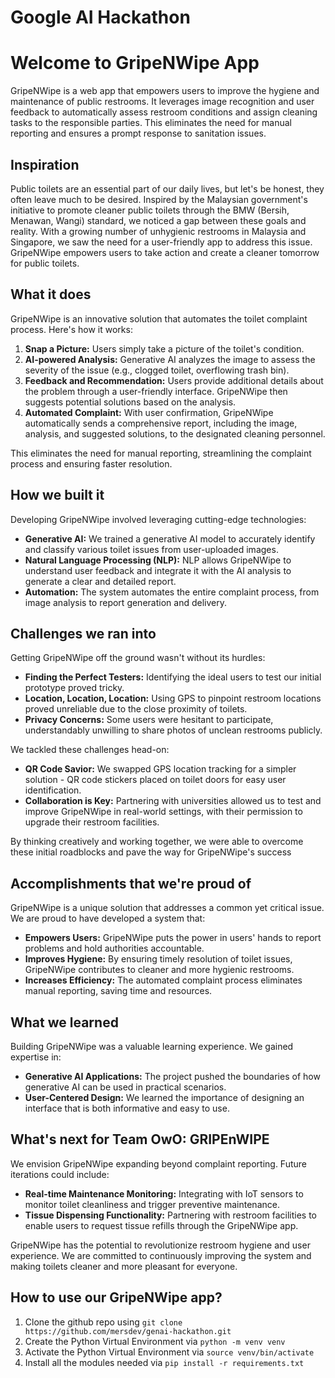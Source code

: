 # Google AI Hackathon

# Welcome to GripeNWipe App

GripeNWipe is a web app that empowers users to improve the hygiene and maintenance of public restrooms. It leverages image recognition and user feedback to automatically assess restroom conditions and assign cleaning tasks to the responsible parties. This eliminates the need for manual reporting and ensures a prompt response to sanitation issues.

## Inspiration

Public toilets are an essential part of our daily lives, but let's be honest, they often leave much to be desired. Inspired by the Malaysian government's initiative to promote cleaner public toilets through the BMW (Bersih, Menawan, Wangi) standard, we noticed a gap between these goals and reality. With a growing number of unhygienic restrooms in Malaysia and Singapore, we saw the need for a user-friendly app to address this issue. GripeNWipe empowers users to take action and create a cleaner tomorrow for public toilets.

## What it does

GripeNWipe is an innovative solution that automates the toilet complaint process. Here's how it works:

1.  **Snap a Picture:** Users simply take a picture of the toilet's condition.
2.  **AI-powered Analysis:** Generative AI analyzes the image to assess the severity of the issue (e.g., clogged toilet, overflowing trash bin).
3.  **Feedback and Recommendation:** Users provide additional details about the problem through a user-friendly interface. GripeNWipe then suggests potential solutions based on the analysis.
4.  **Automated Complaint:** With user confirmation, GripeNWipe automatically sends a comprehensive report, including the image, analysis, and suggested solutions, to the designated cleaning personnel.

This eliminates the need for manual reporting, streamlining the complaint process and ensuring faster resolution.

## How we built it

Developing GripeNWipe involved leveraging cutting-edge technologies:

- **Generative AI:** We trained a generative AI model to accurately identify and classify various toilet issues from user-uploaded images.
- **Natural Language Processing (NLP):** NLP allows GripeNWipe to understand user feedback and integrate it with the AI analysis to generate a clear and detailed report.
- **Automation:** The system automates the entire complaint process, from image analysis to report generation and delivery.

## Challenges we ran into

Getting GripeNWipe off the ground wasn't without its hurdles:

- **Finding the Perfect Testers:** Identifying the ideal users to test our initial prototype proved tricky.
- **Location, Location, Location:** Using GPS to pinpoint restroom locations proved unreliable due to the close proximity of toilets.
- **Privacy Concerns:** Some users were hesitant to participate, understandably unwilling to share photos of unclean restrooms publicly.

We tackled these challenges head-on:

- **QR Code Savior:** We swapped GPS location tracking for a simpler solution - QR code stickers placed on toilet doors for easy user identification.
- **Collaboration is Key:** Partnering with universities allowed us to test and improve GripeNWipe in real-world settings, with their permission to upgrade their restroom facilities.

By thinking creatively and working together, we were able to overcome these initial roadblocks and pave the way for GripeNWipe's success

## Accomplishments that we're proud of

GripeNWipe is a unique solution that addresses a common yet critical issue. We are proud to have developed a system that:

- **Empowers Users:** GripeNWipe puts the power in users' hands to report problems and hold authorities accountable.
- **Improves Hygiene:** By ensuring timely resolution of toilet issues, GripeNWipe contributes to cleaner and more hygienic restrooms.
- **Increases Efficiency:** The automated complaint process eliminates manual reporting, saving time and resources.

## What we learned

Building GripeNWipe was a valuable learning experience. We gained expertise in:

- **Generative AI Applications:** The project pushed the boundaries of how generative AI can be used in practical scenarios.
- **User-Centered Design:** We learned the importance of designing an interface that is both informative and easy to use.

## What's next for Team OwO: GRIPEnWIPE

We envision GripeNWipe expanding beyond complaint reporting. Future iterations could include:

- **Real-time Maintenance Monitoring:** Integrating with IoT sensors to monitor toilet cleanliness and trigger preventive maintenance.
- **Tissue Dispensing Functionality:** Partnering with restroom facilities to enable users to request tissue refills through the GripeNWipe app.

GripeNWipe has the potential to revolutionize restroom hygiene and user experience. We are committed to continuously improving the system and making toilets cleaner and more pleasant for everyone.

## How to use our GripeNWipe app?

1. Clone the github repo using `git clone https://github.com/mersdev/genai-hackathon.git`
1. Create the Python Virtual Environment via `python -m venv venv`
1. Activate the Python Virtual Environment via `source venv/bin/activate`
1. Install all the modules needed via `pip install -r requirements.txt`
